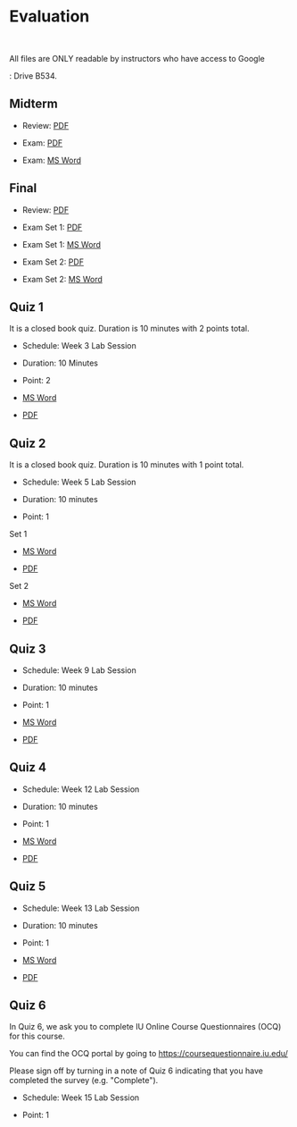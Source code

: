 Evaluation
==========

 

All files are ONLY readable by instructors who have access to Google

:   Drive B534.

Midterm
-------

-   Review:
    [PDF](https://drive.google.com/open?id=0B88HKpainTSfWGM1T1g1Tk1mYmM)

-   Exam:
    [PDF](https://drive.google.com/open?id=0B88HKpainTSfS0syc1NEVDJjZDA)

-   Exam: [MS
    Word](https://drive.google.com/open?id=0B88HKpainTSfbXhROGptVi1iN1k)

Final
-----

-   Review:
    [PDF](https://drive.google.com/open?id=0B88HKpainTSfRnV2WXZWbTNtLWc)

-   Exam Set 1:
    [PDF](https://drive.google.com/open?id=0B88HKpainTSfWnVjVHpJTUFFYlU)

-   Exam Set 1: [MS
    Word](https://drive.google.com/open?id=0B88HKpainTSfNU1ldmItN3RIcUU)

-   Exam Set 2:
    [PDF](https://drive.google.com/open?id=0B88HKpainTSfTVZxMTZ4MC1sNFU)

-   Exam Set 2: [MS
    Word](https://drive.google.com/open?id=0B88HKpainTSfMGRzWDgtT1VDbEk)

Quiz 1
------

It is a closed book quiz. Duration is 10 minutes with 2 points total.

-   Schedule: Week 3 Lab Session

-   Duration: 10 Minutes

-   Point: 2

-   [MS
    Word](https://drive.google.com/open?id=0B88HKpainTSfTXJBU0RuYkV5c2s)

-   [PDF](https://drive.google.com/open?id=0B88HKpainTSfTDNrNjJIZ3VvQUE)

Quiz 2
------

It is a closed book quiz. Duration is 10 minutes with 1 point total.

-   Schedule: Week 5 Lab Session

-   Duration: 10 minutes

-   Point: 1

Set 1

-   [MS
    Word](https://drive.google.com/open?id=0B88HKpainTSfRUNCdnVxLXY2Tjg)

-   [PDF](https://drive.google.com/open?id=0B88HKpainTSfekJpWTJBZ0J4RFU)

Set 2

-   [MS
    Word](https://drive.google.com/open?id=0B88HKpainTSfeWpUQUJsTUdFSVE)

-   [PDF](https://drive.google.com/open?id=0B88HKpainTSfMjRLTHdmSjJVelE)

Quiz 3
------

-   Schedule: Week 9 Lab Session

-   Duration: 10 minutes

-   Point: 1

-   [MS
    Word](https://drive.google.com/open?id=0B88HKpainTSfejluSnRkQW5Oakk)

-   [PDF](https://drive.google.com/open?id=0B88HKpainTSfNmR5b2M0Um1NV28)

Quiz 4
------

-   Schedule: Week 12 Lab Session

-   Duration: 10 minutes

-   Point: 1

-   [MS
    Word](https://drive.google.com/open?id=0B88HKpainTSfYzJuN29pY1JoSFU)

-   [PDF](https://drive.google.com/open?id=0B88HKpainTSfNGhPMlBadXJURm8)

Quiz 5
------

-   Schedule: Week 13 Lab Session

-   Duration: 10 minutes

-   Point: 1

-   [MS
    Word](https://drive.google.com/open?id=0B88HKpainTSfdUl5QktlUGx1dFU)

-   [PDF](https://drive.google.com/open?id=0B88HKpainTSfZFU4dE9acktNMG8)

Quiz 6
------

In Quiz 6, we ask you to complete IU Online Course Questionnaires (OCQ)
for this course.

You can find the OCQ portal by going to
<https://coursequestionnaire.iu.edu/>

Please sign off by turning in a note of Quiz 6 indicating that you have
completed the survey (e.g. "Complete").

-   Schedule: Week 15 Lab Session

-   Point: 1
